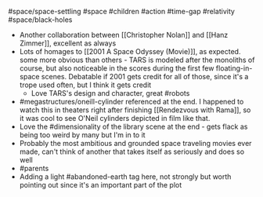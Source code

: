 #space/space-settling #space #children #action #time-gap #relativity #space/black-holes



- Another collaboration between [[Christopher Nolan]] and [[Hanz Zimmer]], excellent as always
- Lots of homages to [[2001 A Space Odyssey (Movie)]], as expected. some more obvious than others - TARS is modeled after the monoliths of course, but also noticeable in the scores during the first few floating-in-space scenes. Debatable if 2001 gets credit for all of those, since it's a trope used often, but I think it gets credit 
	- Love TARS's design and character, great #robots 
- #megastructures/oneill-cylinder referenced at the end. I happened to watch this in theaters right after finishing [[Rendezvous with Rama]], so it was cool to see O'Neil cylinders depicted in film like that. 
- Love the #dimensionality of the library scene at the end - gets flack as being too weird by many but I'm in to it 
- Probably the most ambitious and grounded space traveling movies ever made, can't think of another that takes itself as seriously and does so well 
- #parents 
- Adding a light #abandoned-earth tag here, not strongly but worth pointing out since it's an important part of the plot